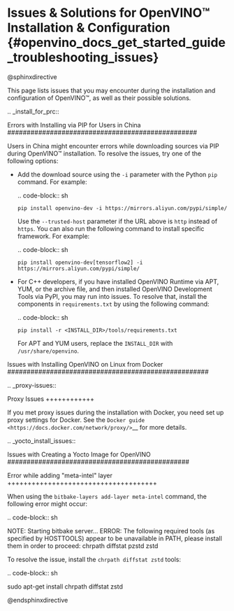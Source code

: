# Issues & Solutions for OpenVINO™ Installation & Configuration {#openvino_docs_get_started_guide_troubleshooting_issues}

@sphinxdirective

This page lists issues that you may encounter during the installation and configuration of OpenVINO™, as well as their possible solutions.

.. _install_for_prc::

Errors with Installing via PIP for Users in China
#################################################

Users in China might encounter errors while downloading sources via PIP during OpenVINO™ installation. To resolve the issues, try one of the following options:
   
* Add the download source using the ``-i`` parameter with the Python ``pip`` command. For example: 

   .. code-block:: sh
      
      pip install openvino-dev -i https://mirrors.aliyun.com/pypi/simple/
   
   Use the ``--trusted-host`` parameter if the URL above is ``http`` instead of ``https``.
   You can also run the following command to install specific framework. For example:
   
   .. code-block:: sh
      
      pip install openvino-dev[tensorflow2] -i https://mirrors.aliyun.com/pypi/simple/
   

* For C++ developers, if you have installed OpenVINO Runtime via APT, YUM, or the archive file, and then installed OpenVINO Development Tools via PyPI, you may run into issues. To resolve that, install the components in ``requirements.txt`` by using the following command: 
   
   .. code-block:: sh
      
      pip install -r <INSTALL_DIR>/tools/requirements.txt
   
  For APT and YUM users, replace the ``INSTALL_DIR`` with ``/usr/share/openvino``.

<!-- this part was from Docker installation -->

Issues with Installing OpenVINO on Linux from Docker
####################################################

.. _proxy-issues::

Proxy Issues
++++++++++++

If you met proxy issues during the installation with Docker, you need set up proxy settings for Docker. See the `Docker guide <https://docs.docker.com/network/proxy/>`__ for more details.

.. _yocto_install_issues::

Issues with Creating a Yocto Image for OpenVINO
###############################################

Error while adding "meta-intel" layer
+++++++++++++++++++++++++++++++++++++

When using the ``bitbake-layers add-layer meta-intel`` command, the following error might occur:

.. code-block:: sh
   
   NOTE: Starting bitbake server...
   ERROR: The following required tools (as specified by HOSTTOOLS) appear to be unavailable in PATH, please install them in order to proceed: chrpath diffstat pzstd zstd


To resolve the issue, install the ``chrpath diffstat zstd`` tools:

.. code-block:: sh
   
   sudo apt-get install chrpath diffstat zstd

@endsphinxdirective

